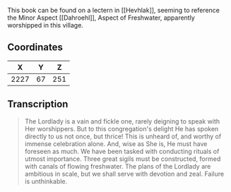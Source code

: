  

This book can be found on a lectern in [[Hevhlak]], seeming to reference the Minor Aspect [[Dahroehl]], Aspect of Freshwater, apparently worshipped in this village.

## Coordinates
| **X** | **Y** | **Z** |
| :---: | :---: | :---: |
| 2227  |  67   |  251  |

## Transcription
> The Lordlady is a vain and fickle one, rarely deigning to speak with Her worshippers. But to this congregation's delight He has spoken directly to us not once, but thrice! This is unheard of, and worthy of immense celebration alone. And, wise as She is, He must have foreseen as much. We have been tasked with conducting rituals of utmost importance. Three great sigils must be constructed, formed with canals of flowing freshwater. The plans of the Lordlady are ambitious in scale, but we shall serve with devotion and zeal. Failure is unthinkable.
